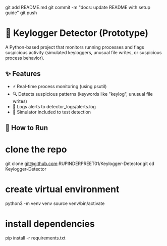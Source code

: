 git add README.md
git commit -m "docs: update README with setup guide"
git push
# 🔑 Keylogger Detector (Prototype)

A Python-based project that monitors running processes and flags suspicious activity
(simulated keyloggers, unusual file writes, or suspicious process behavior).

## ✨ Features
- ⚡ Real-time process monitoring (using psutil)
- 🔍 Detects suspicious patterns (keywords like "keylog", unusual file writes)
- 📝 Logs alerts to detector_logs/alerts.log
- 🧪 Simulator included to test detection

## 🚀 How to Run

# clone the repo
git clone git@github.com:RUPINDERPREET01/Keylogger-Detector.git
cd Keylogger-Detector

# create virtual environment
python3 -m venv venv
source venv/bin/activate

# install dependencies
pip install -r requirements.txt
